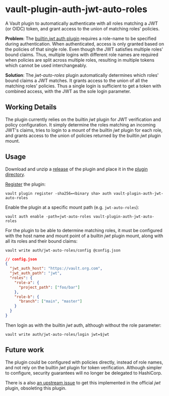 # vault-plugin-auth-jwt-auto-roles

A Vault plugin to automatically authenticate with all roles matching a JWT (or
OIDC) token, and grant access to the union of matching roles' policies.

**Problem**: The [builtin _jwt_ auth
plugin](https://github.com/hashicorp/vault-plugin-auth-jwt) requires a role-name
to be specified during authentication. When authenticated, access is only
granted based on the policies of that single role. Even though the JWT satisfies
multiple roles' bound claims. Thus, multiple logins with different role names
are required when policies are split across multiple roles, resulting in
multiple tokens which cannot be used interchangeably.

**Solution**: The _jwt-auto-roles_ plugin automatically determines which roles'
bound claims a JWT matches. It grants access to the union of all the matching
roles' policies. Thus a single login is sufficient to get a token with combined
access, with the JWT as the sole login parameter.

## Working Details

The plugin currently relies on the builtin _jwt_ plugin for JWT verification and
policy configuration. It simply determine the roles matching an incoming JWT's
claims, tries to login to a mount of the builtin _jwt_ plugin for each role, and
grants access to the union of policies returned by the builtin _jwt_ plugin
mount.

## Usage

Download and unzip a
[release](https://github.com/statnett/vault-plugin-auth-jwt-auto-roles/releases)
of the plugin and place it in the [plugin
directory](https://developer.hashicorp.com/vault/docs/configuration#plugin_directory).

[Register](https://developer.hashicorp.com/vault/docs/commands/plugin/register)
the plugin:

`vault plugin register -sha256=<binary sha> auth vault-plugin-auth-jwt-auto-roles`

Enable the plugin at a specific mount path (e.g. `jwt-auto-roles`):

`vault auth enable -path=jwt-auto-roles vault-plugin-auth-jwt-auto-roles`

For the plugin to be able to determine matching roles, it must be configured
with the host name and mount point of a builtin _jwt_ plugin mount, along with
all its roles and their bound claims:

`vault write auth/jwt-auto-roles/config @config.json`

```json
// config.json
{
  "jwt_auth_host": "https://vault.org.com",
  "jwt_auth_path": "jwt",
  "roles": {
    "role-a": {
      "project_path": ["foo/bar"]
    },
    "role-b": {
      "branch": ["main", "master"]
    }
  }
}
```

Then login as with the builtin _jwt_ auth, although without the role parameter:

`vault write auth/jwt-auto-roles/login jwt=$jwt`

## Future work

The plugin could be configured with policies directly, instead of role names,
and not rely on the builtin _jwt_ plugin for token verification. Although
simpler to configure, security guarantees will no longer be delegated to
HashiCorp.

There is a also [an upstream issue](https://github.com/hashicorp/vault/issues/23279)
to get this implemented in the official _jwt_ plugin, obsoleting this plugin.
